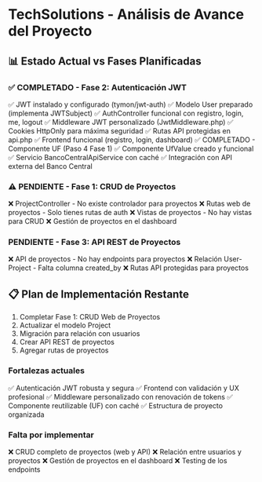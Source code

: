 # TechSolutions - Análisis de Avance del Proyecto

## 📊 Estado Actual vs Fases Planificadas

### ✅ COMPLETADO - Fase 2: Autenticación JWT

✅ JWT instalado y configurado (tymon/jwt-auth)
✅ Modelo User preparado (implementa JWTSubject)
✅ AuthController funcional con registro, login, me, logout
✅ Middleware JWT personalizado (JwtMiddleware.php)
✅ Cookies HttpOnly para máxima seguridad
✅ Rutas API protegidas en api.php
✅ Frontend funcional (registro, login, dashboard)
✅ COMPLETADO - Componente UF (Paso 4 Fase 1)
✅ Componente UfValue creado y funcional
✅ Servicio BancoCentralApiService con caché
✅ Integración con API externa del Banco Central

### ⚠️ PENDIENTE - Fase 1: CRUD de Proyectos

❌ ProjectController - No existe controlador para proyectos
❌ Rutas web de proyectos - Solo tienes rutas de auth
❌ Vistas de proyectos - No hay vistas para CRUD
❌ Gestión de proyectos en el dashboard

### PENDIENTE - Fase 3: API REST de Proyectos

❌ API de proyectos - No hay endpoints para proyectos
❌ Relación User-Project - Falta columna created_by
❌ Rutas API protegidas para proyectos

## 📋 Plan de Implementación Restante

1. Completar Fase 1: CRUD Web de Proyectos
2. Actualizar el modelo Project
3. Migración para relación con usuarios
4. Crear API REST de proyectos
5. Agregar rutas de proyectos

### Fortalezas actuales

✅ Autenticación JWT robusta y segura
✅ Frontend con validación y UX profesional
✅ Middleware personalizado con renovación de tokens
✅ Componente reutilizable (UF) con caché
✅ Estructura de proyecto organizada

### Falta por implementar

❌ CRUD completo de proyectos (web y API)
❌ Relación entre usuarios y proyectos
❌ Gestión de proyectos en el dashboard
❌ Testing de los endpoints
